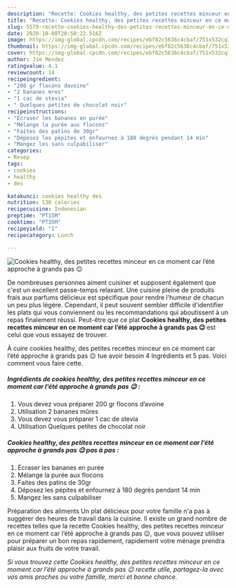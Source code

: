 ```yaml
---
description: "Recette: Cookies healthy, des petites recettes minceur en ce moment car l’été approche à grands pas 😉"
title: "Recette: Cookies healthy, des petites recettes minceur en ce moment car l’été approche à grands pas 😉"
slug: 5579-recette-cookies-healthy-des-petites-recettes-minceur-en-ce-moment-car-lete-approche-a-grands-pas
date: 2020-10-08T20:50:22.516Z
image: https://img-global.cpcdn.com/recipes/ebf82c5636c4cbaf/751x532cq70/cookies-healthy-des-petites-recettes-minceur-en-ce-moment-car-lete-approche-a-grands-pas-😉-photo-principale-de-la-recette.jpg
thumbnail: https://img-global.cpcdn.com/recipes/ebf82c5636c4cbaf/751x532cq70/cookies-healthy-des-petites-recettes-minceur-en-ce-moment-car-lete-approche-a-grands-pas-😉-photo-principale-de-la-recette.jpg
cover: https://img-global.cpcdn.com/recipes/ebf82c5636c4cbaf/751x532cq70/cookies-healthy-des-petites-recettes-minceur-en-ce-moment-car-lete-approche-a-grands-pas-😉-photo-principale-de-la-recette.jpg
author: Jim Mendez
ratingvalue: 4.1
reviewcount: 14
recipeingredient:
- "200 gr flocons davoine"
- "2 bananes mres"
- "1 cac de stevia"
- " Quelques petites de chocolat noir"
recipeinstructions:
- "Écraser les bananes en purée"
- "Mélange la purée aux flocons"
- "Faites des patins de 30gr"
- "Déposez les pépites et enfournez à 180 degrés pendant 14 min"
- "Mangez les sans culpabiliser"
categories:
- Resep
tags:
- cookies
- healthy
- des

katakunci: cookies healthy des 
nutrition: 130 calories
recipecuisine: Indonesian
preptime: "PT15M"
cooktime: "PT35M"
recipeyield: "1"
recipecategory: Lunch

---
```



![Cookies healthy, des petites recettes minceur en ce moment car l’été approche à grands pas 😉](https://img-global.cpcdn.com/recipes/ebf82c5636c4cbaf/751x532cq70/cookies-healthy-des-petites-recettes-minceur-en-ce-moment-car-lete-approche-a-grands-pas-😉-photo-principale-de-la-recette.jpg)

De nombreuses personnes aiment cuisiner et supposent également que c'est un excellent passe-temps relaxant. Une cuisine pleine de produits frais aux parfums délicieux est spécifique pour rendre l'humeur de chacun un peu plus légère. Cependant, il peut souvent sembler difficile d'identifier les plats qui vous conviennent ou les recommandations qui aboutissent à un repas finalement réussi. Peut-être que ce plat <strong> Cookies healthy, des petites recettes minceur en ce moment car l’été approche à grands pas 😉 </strong> est celui que vous essayez de trouver.

<!--inarticleads1-->

À cuire cookies healthy, des petites recettes minceur en ce moment car l’été approche à grands pas 😉 tue avoir besoin 4 Ingrédients et 5 pas. Voici comment vous faire cette.

##### Ingrédients de cookies healthy, des petites recettes minceur en ce moment car l’été approche à grands pas 😉 :

1. Vous devez vous préparer 200 gr flocons d’avoine
1. Utilisation 2 bananes mûres
1. Vous devez vous préparer 1 cac de stevia
1. Utilisation  Quelques petites de chocolat noir




<!--inarticleads2-->

##### Cookies healthy, des petites recettes minceur en ce moment car l’été approche à grands pas 😉 pas à pas :

1. Écraser les bananes en purée
1. Mélange la purée aux flocons
1. Faites des patins de 30gr
1. Déposez les pépites et enfournez à 180 degrés pendant 14 min
1. Mangez les sans culpabiliser




<!--inarticleads1-->

<p>
Préparation des aliments Un plat délicieux pour votre famille n'a pas à suggérer des heures de travail dans la cuisine. Il existe un grand nombre de recettes telles que la recette Cookies healthy, des petites recettes minceur en ce moment car l’été approche à grands pas 😉, que vous pouvez utiliser pour préparer un bon repas rapidement, rapidement votre ménage prendra plaisir aux fruits de votre travail.
</p>

<p>
<i>Si vous trouvez cette Cookies healthy, des petites recettes minceur en ce moment car l’été approche à grands pas 😉 recette utile, partagez-la avec vos amis proches ou votre famille, merci et bonne chance.</i>
</p>
